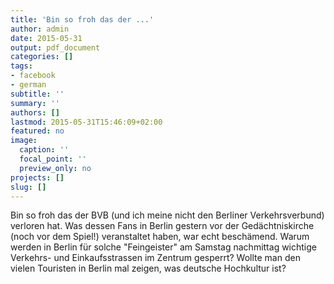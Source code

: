 ```yaml
---
title: 'Bin so froh das der ...'
author: admin
date: 2015-05-31
output: pdf_document
categories: []
tags:
- facebook
- german
subtitle: ''
summary: ''
authors: []
lastmod: 2015-05-31T15:46:09+02:00
featured: no
image:
  caption: ''
  focal_point: ''
  preview_only: no
projects: []
slug: []
---
```

Bin so froh das der BVB (und ich meine nicht den Berliner Verkehrsverbund) verloren hat. Was dessen Fans in Berlin gestern vor der Gedächtniskirche (noch vor dem Spiel!) veranstaltet haben, war echt beschämend. Warum werden in Berlin für solche "Feingeister" am Samstag nachmittag wichtige Verkehrs- und Einkaufsstrassen im Zentrum gesperrt? Wollte man den vielen Touristen in Berlin mal zeigen, was deutsche Hochkultur ist?


